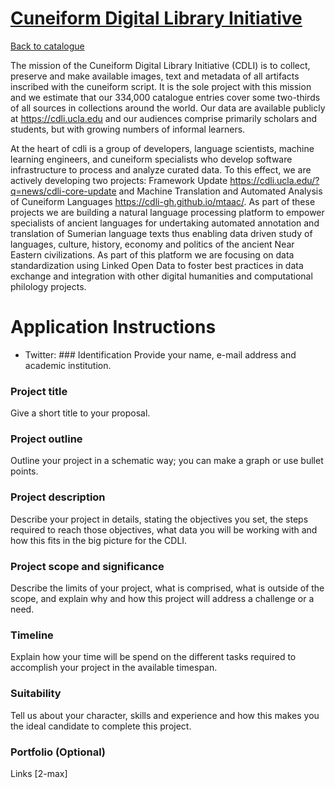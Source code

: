 
# [Cuneiform Digital Library Initiative](https://cdli.ucla.edu)

[Back to catalogue](../README.md#cuneiform-digital-library-initiative)

The mission of the Cuneiform Digital Library Initiative (CDLI) is to collect, preserve and make available images, text and metadata of all artifacts inscribed with the cuneiform script. It is the sole project with this mission and we estimate that our 334,000 catalogue entries cover some two-thirds of all sources in collections around the world. Our data are available publicly at https://cdli.ucla.edu and our audiences comprise primarily scholars and students, but with growing numbers of informal learners. 

At the heart of cdli is a group of developers, language scientists, machine learning engineers, and cuneiform specialists who develop software infrastructure to process and analyze curated data. To this effect, we are actively developing two projects: Framework Update https://cdli.ucla.edu/?q=news/cdli-core-update and Machine Translation and Automated Analysis of Cuneiform Languages https://cdli-gh.github.io/mtaac/. As part of these projects we are building a natural language processing platform to empower specialists of ancient languages for undertaking automated annotation and translation of Sumerian language texts thus enabling data driven study of languages, culture, history, economy and politics of the ancient Near Eastern civilizations. As part of this platform we are focusing on data standardization using Linked Open Data to foster best practices in data exchange and integration with other digital humanities and computational philology projects.

# Application Instructions

* Twitter: ### Identification
Provide your name, e-mail address and academic institution.
### Project title
Give a short title to your proposal.
### Project outline
Outline your project in a schematic way; you can make a graph or use bullet points.
### Project description
Describe your project in details, stating the objectives you set, the steps required to reach those objectives, what data you will be working with and how this fits in the big picture for the CDLI.
### Project scope and significance
Describe the limits of your project, what is comprised, what is outside of the scope, and explain why and how this project will address a challenge or a need.
### Timeline
Explain how your time will be spend on the different tasks required to accomplish your project in the available timespan.
### Suitability
Tell us about your character, skills and experience and how this makes you the ideal candidate to complete this project.
### Portfolio (Optional)
Links [2-max]